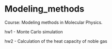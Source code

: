 # Modeling_methods
Course: Modeling methods in Molecular Physics.

hw1 - Monte Carlo simulation 

hw2 - Calculation of the heat capacity of noble gas
